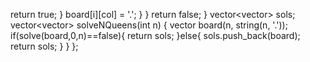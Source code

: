 return true;
}
board[i][col] = '.';
}
}
return false;
}
vector<vector<string>> sols;
vector<vector<string>> solveNQueens(int n) {
vector<string> board(n, string(n, '.'));
if(solve(board,0,n)==false){
return sols;
}else{
sols.push_back(board);
return sols;
}
}
};